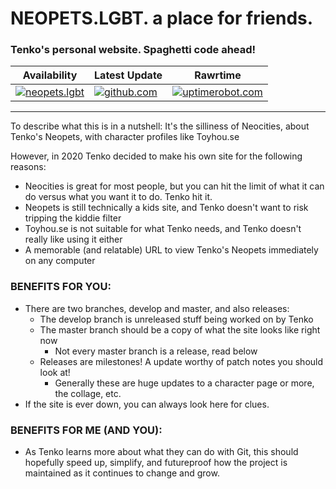 <h1 align="left">NEOPETS.LGBT. a place for friends.</h1>
<h3 align="left">Tenko's personal website. Spaghetti code ahead! </h3>

| Availability                                                                                                         | Latest Update |                             Rawrtime
|-----------------------------------------------------------------------------------------------------------------------|--------------------------|--------------------------------|
| [![neopets.lgbt](https://img.shields.io/website?url=https%3A%2F%2Fneopets.lgbt%2F)](https://neopets.lgbt/) | [![github.com](https://img.shields.io/github/last-commit/tenkowski/NEOPETS.LGBT)](https://github.com/tenkowski/NEOPETS.LGBT/commits/master/) | [![uptimerobot.com](https://img.shields.io/uptimerobot/ratio/m797719428-848e3580971a2ca15d2d2b1b)](https://stats.uptimerobot.com/sLBUBErOtW/797719428)


---
To describe what this is in a nutshell: It's the silliness of Neocities, about Tenko's Neopets, with character profiles like Toyhou.se<br>

However, in 2020 Tenko decided to make his own site for the following reasons:
- Neocities is great for most people, but you can hit the limit of what it can do versus what you want it to do. Tenko hit it. 
- Neopets is still technically a kids site, and Tenko doesn't want to risk tripping the kiddie filter
- Toyhou.se is not suitable for what Tenko needs, and Tenko doesn't really like using it either
- A memorable (and relatable) URL to view Tenko's Neopets immediately on any computer
### BENEFITS FOR YOU:
  - There are two branches, develop and master, and also releases:
    - The develop branch is unreleased stuff being worked on by Tenko
    - The master branch should be a copy of what the site looks like right now
      - Not every master branch is a release, read below
    - Releases are milestones! A update worthy of patch notes you should look at!
      - Generally these are huge updates to a character page or more, the collage, etc.
  - If the site is ever down, you can always look here for clues.
### BENEFITS FOR ME (AND YOU):
- As Tenko learns more about what they can do with Git, this should hopefully speed up, simplify, and futureproof how the project is maintained as it continues to change and grow. 
